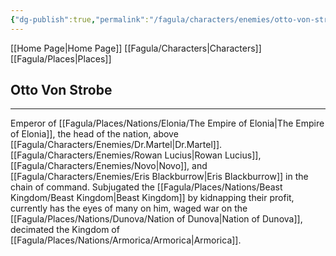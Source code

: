 ```yaml
---
{"dg-publish":true,"permalink":"/fagula/characters/enemies/otto-von-strobe/"}
---
```


[[Home Page\|Home Page]]
[[Fagula/Characters\|Characters]]
[[Fagula/Places\|Places]]

Otto Von Strobe
--
___
Emperor of [[Fagula/Places/Nations/Elonia/The Empire of Elonia\|The Empire of Elonia]], the head of the nation, above [[Fagula/Characters/Enemies/Dr.Martel\|Dr.Martel]]. [[Fagula/Characters/Enemies/Rowan Lucius\|Rowan Lucius]], [[Fagula/Characters/Enemies/Novo\|Novo]], and [[Fagula/Characters/Enemies/Eris Blackburrow\|Eris Blackburrow]] in the chain of command. Subjugated the [[Fagula/Places/Nations/Beast Kingdom/Beast Kingdom\|Beast Kingdom]] by kidnapping their profit, currently has the eyes of many on him, waged war on the [[Fagula/Places/Nations/Dunova/Nation of Dunova\|Nation of Dunova]], decimated the Kingdom of [[Fagula/Places/Nations/Armorica/Armorica\|Armorica]].